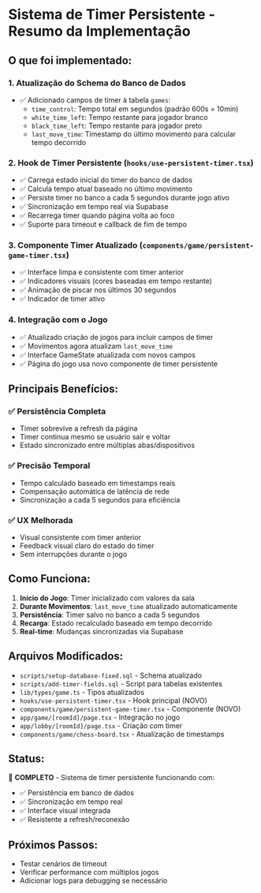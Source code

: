 # Sistema de Timer Persistente - Resumo da Implementação

## O que foi implementado:

### 1. **Atualização do Schema do Banco de Dados**
- ✅ Adicionado campos de timer à tabela `games`:
  - `time_control`: Tempo total em segundos (padrão 600s = 10min)
  - `white_time_left`: Tempo restante para jogador branco
  - `black_time_left`: Tempo restante para jogador preto
  - `last_move_time`: Timestamp do último movimento para calcular tempo decorrido

### 2. **Hook de Timer Persistente** (`hooks/use-persistent-timer.tsx`)
- ✅ Carrega estado inicial do timer do banco de dados
- ✅ Calcula tempo atual baseado no último movimento
- ✅ Persiste timer no banco a cada 5 segundos durante jogo ativo
- ✅ Sincronização em tempo real via Supabase
- ✅ Recarrega timer quando página volta ao foco
- ✅ Suporte para timeout e callback de fim de tempo

### 3. **Componente Timer Atualizado** (`components/game/persistent-game-timer.tsx`)
- ✅ Interface limpa e consistente com timer anterior
- ✅ Indicadores visuais (cores baseadas em tempo restante)
- ✅ Animação de piscar nos últimos 30 segundos
- ✅ Indicador de timer ativo

### 4. **Integração com o Jogo**
- ✅ Atualizado criação de jogos para incluir campos de timer
- ✅ Movimentos agora atualizam `last_move_time`
- ✅ Interface GameState atualizada com novos campos
- ✅ Página do jogo usa novo componente de timer persistente

## Principais Benefícios:

### ✅ **Persistência Completa**
- Timer sobrevive a refresh da página
- Timer continua mesmo se usuário sair e voltar
- Estado sincronizado entre múltiplas abas/dispositivos

### ✅ **Precisão Temporal**
- Tempo calculado baseado em timestamps reais
- Compensação automática de latência de rede
- Sincronização a cada 5 segundos para eficiência

### ✅ **UX Melhorada**
- Visual consistente com timer anterior
- Feedback visual claro do estado do timer
- Sem interrupções durante o jogo

## Como Funciona:

1. **Início do Jogo**: Timer inicializado com valores da sala
2. **Durante Movimentos**: `last_move_time` atualizado automaticamente
3. **Persistência**: Timer salvo no banco a cada 5 segundos
4. **Recarga**: Estado recalculado baseado em tempo decorrido
5. **Real-time**: Mudanças sincronizadas via Supabase

## Arquivos Modificados:

- `scripts/setup-database-fixed.sql` - Schema atualizado
- `scripts/add-timer-fields.sql` - Script para tabelas existentes
- `lib/types/game.ts` - Tipos atualizados
- `hooks/use-persistent-timer.tsx` - Hook principal (NOVO)
- `components/game/persistent-game-timer.tsx` - Componente (NOVO)
- `app/game/[roomId]/page.tsx` - Integração no jogo
- `app/lobby/[roomId]/page.tsx` - Criação com timer
- `components/game/chess-board.tsx` - Atualização de timestamps

## Status:
🎯 **COMPLETO** - Sistema de timer persistente funcionando com:
- ✅ Persistência em banco de dados
- ✅ Sincronização em tempo real
- ✅ Interface visual integrada
- ✅ Resistente a refresh/reconexão

## Próximos Passos:
- Testar cenários de timeout
- Verificar performance com múltiplos jogos
- Adicionar logs para debugging se necessário
